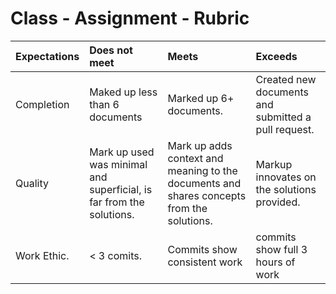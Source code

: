 # Class - Assignment - Rubric 

| Expectations | Does not meet | Meets                       | Exceeds                           |
|:-------------|:--------------|:----------------------------|:----------------------------------|
| Completion   | Maked up less than 6 documents | Marked up 6+ documents. | Created new documents and submitted a pull request. |
| Quality | Mark up used was minimal and superficial, is far from the solutions. | Mark up adds context and meaning to the documents and shares concepts from the solutions. | Markup innovates on the solutions provided. |
| Work Ethic.  | < 3 comits.   | Commits show consistent work| commits show full 3 hours of work |
